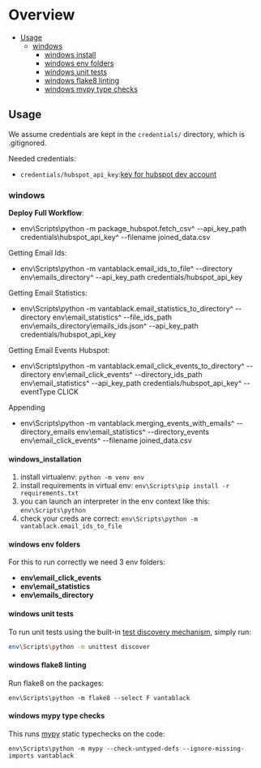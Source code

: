 # Overview

* [Usage](#Usage)
  * [windows](#windows)
    * [windows install](#windows-installation)
    * [windows env folders](#windows-env-folders)
    * [windows unit tests](#windows-unit-tests)
    * [windows flake8 linting](#windows-flake8-linting)
    * [windows mypy type checks](#windows-mypy-type-checks)

## Usage

We assume credentials are kept in the `credentials/` directory, which is .gitignored.

Needed credentials:
* `credentials/hubspot_api_key`:[key for hubspot dev account](https://app.hubspot.com/api-key/9000637/call-log)

### windows

**Deploy Full Workflow**:

* env\Scripts\python -m package_hubspot.fetch_csv^
    --api_key_path credentials\hubspot_api_key^
    --filename joined_data.csv

Getting Email Ids:
* env\Scripts\python -m vantablack.email_ids_to_file^
    --directory env\emails_directory^
    --api_key_path credentials/hubspot_api_key

Getting Email Statistics:
* env\Scripts\python -m vantablack.email_statistics_to_directory^
    --directory env\email_statistics^
    --file_ids_path env\emails_directory\emails_ids.json^
    --api_key_path credentials/hubspot_api_key

Getting Email Events Hubspot:
* env\Scripts\python -m vantablack.email_click_events_to_directory^
    --directory env\email_click_events^
    --directory_ids_path env\email_statistics^
    --api_key_path credentials/hubspot_api_key^
    --eventType CLICK

Appending
* env\Scripts\python -m vantablack.merging_events_with_emails^
    --directory_emails env\email_statistics^
    --directory_events env\email_click_events^
    --filename joined_data.csv

#### windows_installation

1. install virtualenv:
  `python -m venv env`
2. install requirements in virtual env:
  `env\Scripts\pip install -r requirements.txt`
3. you can launch an interpreter in the env context like this:
  `env\Scripts\python`
4. check your creds are correct:
  `env\Scripts\python -m vantablack.email_ids_to_file`

#### windows env folders
For this to run correctly we need 3 env folders:
* **env\email_click_events**
* **env\email_statistics**
* **env\emails_directory**

#### windows unit tests
To run unit tests using the built-in [test discovery mechanism](https://docs.python.org/3/library/unittest.html#unittest-test-discovery), simply run:

```bash
env\Scripts\python -m unittest discover
```

#### windows flake8 linting

Run flake8 on the packages:

```
env\Scripts\python -m flake8 --select F vantablack
```

#### windows mypy type checks

This runs [mypy](http://mypy-lang.org/) static typechecks on the code:

```
env\Scripts\python -m mypy --check-untyped-defs --ignore-missing-imports vantablack
```

